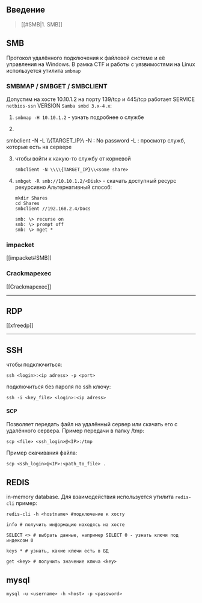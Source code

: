 ## Введение 

> [[#SMB|1. SMB]]

## SMB
Протокол удалённого подключения к файловой системе и её управления на Windows. В рамка CTF и работы с уязвимостями на Linux используется утилита `smbmap`
### SMBMAP / SMBGET / SMBCLIENT
Допустим на хосте 10.10.1.2 на порту 139/tcp и 445/tcp работает SERVICE `netbios-ssn` VERSION `Samba smbd 3.x-4.x`:
1. `smbmap -H 10.10.1.2` - узнать подробнее о службе
2. ```
smbclient -N -L \\\\{TARGET_IP}\\ 
-N : No password 
-L : просмотр служб, которые есть на сервере

 3. чтобы войти к какую-то службу от корневой 
	 ```
	smbclient -N \\\\{TARGET_IP}\\<some share>
	```
4. `smbget -R smb://10.10.1.2/<Disk>` - скачать доступный ресурс рекурсивно
	Альтернативный способ:
	``` 
	mkdir Shares 
	cd Shares 
	smbclient //192.168.2.4/Docs 
	
	smb: \> recurse on 
	smb: \> prompt off 
	smb: \> mget *
	```
### impacket
[[impacket#SMB]]
### Crackmapexec
[[Crackmapexec]]

---
## RDP

[[xfreedp]]

---
## SSH
чтобы подключиться:
``` 
ssh <login>:<ip adress> -p <port>
```
подключиться без пароля по ssh ключу:
```
ssh -i <key_file> <login>:<ip adress>
```
#### SCP
Позволяет передать файл на удалённый сервер или скачать его с удалённого сервера.
Пример передачи в папку /tmp:
```
scp <file> <ssh_login>@<IP>:/tmp
```
Пример скачивания файла:
``` 
scp <ssh_login>@<IP>:<path_to_file> .
```
## REDIS
in-memory database. Для взаимодействия используется утилита `redis-cli`
пример:
```bush
redis-cli -h <hostname> #подключение к хосту

info # получить информацию находясь на хосте

SELECT <> # выбрать данные, например SELECT 0 - узнать ключи под индексом 0

keys * # узнать, какие ключи есть в БД

get <key> # получить значение ключа <key>

```
## mysql
```
mysql -u <username> -h <host> -p <password>
```
